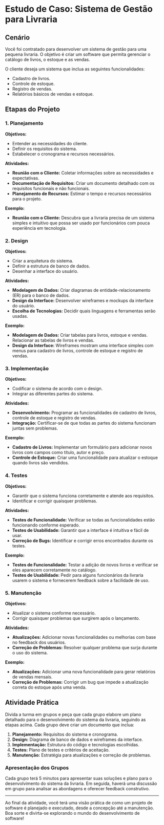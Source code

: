 # Estudo de Caso: Sistema de Gestão para Livraria

## Cenário

Você foi contratado para desenvolver um sistema de gestão para uma pequena livraria. 
O objetivo é criar um software que permita gerenciar o catálogo de livros, o estoque e as vendas. 

O cliente deseja um sistema que inclua as seguintes funcionalidades:
- Cadastro de livros.
- Controle de estoque.
- Registro de vendas.
- Relatórios básicos de vendas e estoque.

## Etapas do Projeto

### 1. Planejamento

**Objetivos:**
- Entender as necessidades do cliente.
- Definir os requisitos do sistema.
- Estabelecer o cronograma e recursos necessários.

**Atividades:**
- **Reunião com o Cliente:** Coletar informações sobre as necessidades e expectativas.
- **Documentação de Requisitos:** Criar um documento detalhado com os requisitos funcionais e não funcionais.
- **Planejamento de Recursos:** Estimar o tempo e recursos necessários para o projeto.

**Exemplo:**
- **Reunião com o Cliente:** Descubra que a livraria precisa de um sistema simples e intuitivo que possa ser usado por funcionários com pouca experiência em tecnologia.

### 2. Design

**Objetivos:**
- Criar a arquitetura do sistema.
- Definir a estrutura de banco de dados.
- Desenhar a interface do usuário.

**Atividades:**
- **Modelagem de Dados:** Criar diagramas de entidade-relacionamento (ER) para o banco de dados.
- **Design da Interface:** Desenvolver wireframes e mockups da interface do usuário.
- **Escolha de Tecnologias:** Decidir quais linguagens e ferramentas serão usadas.

**Exemplo:**
- **Modelagem de Dados:** Criar tabelas para livros, estoque e vendas. Relacionar as tabelas de livros e vendas.
- **Design da Interface:** Wireframes mostram uma interface simples com menus para cadastro de livros, controle de estoque e registro de vendas.

### 3. Implementação

**Objetivos:**
- Codificar o sistema de acordo com o design.
- Integrar as diferentes partes do sistema.

**Atividades:**
- **Desenvolvimento:** Programar as funcionalidades de cadastro de livros, controle de estoque e registro de vendas.
- **Integração:** Certificar-se de que todas as partes do sistema funcionam juntas sem problemas.

**Exemplo:**
- **Cadastro de Livros:** Implementar um formulário para adicionar novos livros com campos como título, autor e preço.
- **Controle de Estoque:** Criar uma funcionalidade para atualizar o estoque quando livros são vendidos.

### 4. Testes

**Objetivos:**
- Garantir que o sistema funciona corretamente e atende aos requisitos.
- Identificar e corrigir quaisquer problemas.

**Atividades:**
- **Testes de Funcionalidade:** Verificar se todas as funcionalidades estão funcionando conforme esperado.
- **Testes de Usabilidade:** Garantir que a interface é intuitiva e fácil de usar.
- **Correção de Bugs:** Identificar e corrigir erros encontrados durante os testes.

**Exemplo:**
- **Testes de Funcionalidade:** Testar a adição de novos livros e verificar se eles aparecem corretamente no catálogo.
- **Testes de Usabilidade:** Pedir para alguns funcionários da livraria usarem o sistema e fornecerem feedback sobre a facilidade de uso.

### 5. Manutenção

**Objetivos:**
- Atualizar o sistema conforme necessário.
- Corrigir quaisquer problemas que surgirem após o lançamento.

**Atividades:**
- **Atualizações:** Adicionar novas funcionalidades ou melhorias com base no feedback dos usuários.
- **Correção de Problemas:** Resolver qualquer problema que surja durante o uso do sistema.

**Exemplo:**
- **Atualizações:** Adicionar uma nova funcionalidade para gerar relatórios de vendas mensais.
- **Correção de Problemas:** Corrigir um bug que impede a atualização correta do estoque após uma venda.

## Atividade Prática

Divida a turma em grupos e peça que cada grupo elabore um plano detalhado para o desenvolvimento do sistema da livraria, seguindo as etapas acima. Cada grupo deve criar um documento que inclua:

1. **Planejamento:** Requisitos do sistema e cronograma.
2. **Design:** Diagrama de banco de dados e wireframes da interface.
3. **Implementação:** Estrutura do código e tecnologias escolhidas.
4. **Testes:** Plano de testes e critérios de aceitação.
5. **Manutenção:** Estratégia para atualizações e correção de problemas.

### Apresentação dos Grupos

Cada grupo terá 5 minutos para apresentar suas soluções e plano para o desenvolvimento do sistema da livraria. Em seguida, haverá uma discussão em grupo para analisar as abordagens e oferecer feedback construtivo.

---

Ao final da atividade, você terá uma visão prática de como um projeto de software é planejado e executado, desde a concepção até a manutenção. Boa sorte e divirta-se explorando o mundo do desenvolvimento de software!
